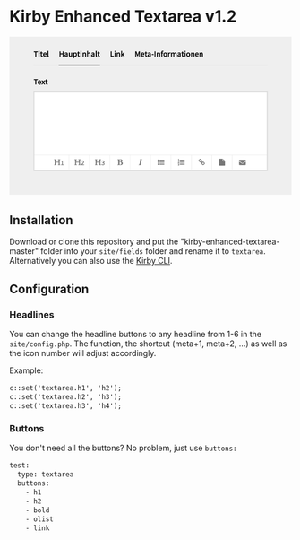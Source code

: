 # Kirby Enhanced Textarea v1.2

![Preview](preview.png?raw=true)

## Installation

Download or clone this repository and put the "kirby-enhanced-textarea-master" folder into your `site/fields` folder and rename it to `textarea`. Alternatively you can also use the [Kirby CLI](https://github.com/getkirby/cli).

## Configuration

### Headlines

You can change the headline buttons to any headline from 1-6 in the `site/config.php`. The function, the shortcut (meta+1, meta+2, ...) as well as the icon number will adjust accordingly.

Example:
````
c::set('textarea.h1', 'h2');
c::set('textarea.h2', 'h3');
c::set('textarea.h3', 'h4');
````

### Buttons

You don't need all the buttons? No problem, just use `buttons:` 

````
test:
  type: textarea
  buttons:
    - h1
    - h2
    - bold
    - olist
    - link
````
